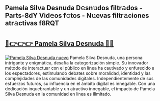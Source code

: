 ## Pamela Silva Desnuda D𝚎sn𝚞dos filtr𝚊dos - Parts-8dY Vid𝚎os f𝚘tos - N𝚞evas filtr𝚊ciones atr𝚊ctivas f8RQT

# <h2><a href="http://mb3tsvh.tromn.icu/?c=Pamela+Silva+Desnuda">🔗👉👉👉 Pamela Silva Desnuda 🔗🔗</a></h2>

[![Pamela Silva Desnuda nuevo](https://i.imgur.com/pEAQMta.gif)](http://mb3tsvh.tromn.icu/?c=Pamela+Silva+Desnuda)
Pamela Silva Desnuda, una persona intrigante y enigmática, desafía la categorización simple. Su innovador método de interactuar con el público en línea ha cautivado y enfurecido a los espectadores, estimulando debates sobre moralidad, identidad y las complejidades de las comunidades digitales. Independientemente de sus esfuerzos futuros, su influencia en el ámbito digital es innegable. Con una dedicación inquebrantable y un atractivo innegable, el impacto de Pamela Silva Desnuda en la comunidad en línea es ilimitado.
